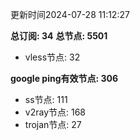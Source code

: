 更新时间2024-07-28 11:12:27

**总订阅: 34**
**总节点: 5501**
- vless节点: 32

**google ping有效节点: 306**
- ss节点: 111
- v2ray节点: 168
- trojan节点: 27
